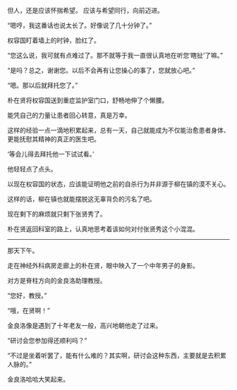 但人，还是应该怀揣希望。
应该与希望同行，向前迈进。

“嗯哼，我这番话也说太长了。好像说了几十分钟了。”

权容国盯着墙上的时钟，脸红了。

“您这么说，我可就有点难过了。那不就等于我一直很认真地在听您‘瞎扯’了嘛。”

“是吗？总之，谢谢您。以后不会再有让您操心的事了，您就放心吧。”

“嗯。那以后就拜托您了。”

朴在贤将权容国送到重症监护室门口，舒畅地伸了个懒腰。

能凭自己的力量让患者回心转意，真是万幸。

这样的经验一点一滴地积累起来，总有一天，自己就能成为不仅能治愈患者身体、更能抚慰其精神的真正的医生吧。

‘等会儿得去拜托他一下试试看。’

他轻轻点了点头。

以现在权容国的状态，应该能证明他之前的自杀行为并非源于柳在镇的漠不关心。

这样的话，柳在镇也就能摆脱这无辜背负的污名了吧。

现在剩下的麻烦就只剩下张贤秀了。

朴在贤返回科室的路上，认真地思考着该如何对付张贤秀这个小混混。

* * *

那天下午。

走在神经外科病房走廊上的朴在贤，眼中映入了一个中年男子的身影。

对方是脊柱方向的金良洛助理教授。

“您好，教授。”

“哦，在贤啊！”

金良洛像是遇到了十年老友一般，高兴地朝他走了过来。

“研讨会您参加得还顺利吗？”

“不过是坐着听罢了，能有什么难的？其实啊，研讨会这种东西，主要就是去积累人脉的。”

金良洛哈哈大笑起来。